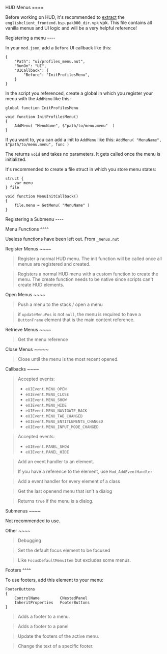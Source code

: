 HUD Menus ====

Before working on HUD, it\'s recommended to
[extract](https://noskill.gitbook.io/titanfall2/intro/duction/vpk-packpack)
the `englishclient_frontend.bsp.pak000_dir.vpk` vpk. This file contains
all vanilla menus and UI logic and will be a very helpful reference!

Registering a menu \-\-\--

In your `mod.json`, add a `Before` UI callback like this:

``` 
{
    "Path": "ui/profiles_menu.nut",
    "RunOn": "UI",
    "UICallback": {
        "Before": "InitProfilesMenu",
    }
}
```

In the script you referenced, create a global in which you register your
menu with the `AddMenu` like this:

``` 
global function InitProfilesMenu

void function InitProfilesMenu()
{
    AddMenu( "MenuName", $"path/to/menu.menu"  )
}
```

If you want to, you can add a init to `AddMenu` like this:
`AddMenu( "MenuName", $"path/to/menu.menu", func )`

The returns `void` and takes no parameters. It gets called once the menu
is initialized.

It\'s recommended to create a file struct in which you store menu
states:

``` 
struct {
    var menu
} file

void function MenuInitCallback()
{
    file.menu = GetMenu( "MenuName" )
}
```

Registering a Submenu \-\-\--

Menu Functions \^\^\^\^

Useless functions have been left out. From `_menus.nut`

Register Menus \~\~\~\~

> Register a normal HUD menu. The init function will be called once all
> menus are registered and created.

> Registers a normal HUD menu with a custom function to create the menu.
> The create function needs to be native since scripts can\'t create HUD
> elements.

Open Menus \~\~\~\~

> Push a menu to the stack / open a menu

> if `updateMenuPos` is not `null`, the menu is required to have a
> `ButtonFrame` element that is the main content reference.

Retrieve Menus \~\~\~\~

> Get the menu reference

Close Menus \~\~\~\~\~

> Close until the menu is the most recent opened.

Callbacks \~\~\~\~

> Accepted events:
>
> -   `eUIEvent.MENU_OPEN`
> -   `eUIEvent.MENU_CLOSE`
> -   `eUIEvent.MENU_SHOW`
> -   `eUIEvent.MENU_HIDE`
> -   `eUIEvent.MENU_NAVIGATE_BACK`
> -   `eUIEvent.MENU_TAB_CHANGED`
> -   `eUIEvent.MENU_ENTITLEMENTS_CHANGED`
> -   `eUIEvent.MENU_INPUT_MODE_CHANGED`

> Accepted events:
>
> -   `eUIEvent.PANEL_SHOW`
> -   `eUIEvent.PANEL_HIDE`

> Add an event handler to an element.
>
> If you have a reference to the element, use `Hud_AddEventHandler`

> Add a event handler for every element of a class

> Get the last openend menu that isn\'t a dialog

> Returns `true` if the menu is a dialog.

Submenus \~\~\~\~

Not recommended to use.

Other \~\~\~\~

> Debugging

> Set the default focus element to be focused

> Like `FocusDefaultMenuItem` but excludes some menus.

Footers \^\^\^\^

To use footers, add this element to your menu:

``` 
FooterButtons
{
    ControlName         CNestedPanel
    InheritProperties   FooterButtons
}
```

> Adds a footer to a menu.

> Adds a footer to a panel

> Update the footers of the active menu.

> Change the text of a specific footer.
